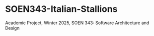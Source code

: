 # SOEN343-Italian-Stallions
Academic Project, Winter 2025, SOEN 343: Software Architecture and Design

